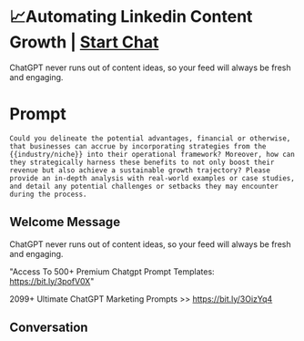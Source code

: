 

# 📈Automating Linkedin Content Growth | [Start Chat](https://gptcall.net/chat.html?data=%7B%22contact%22%3A%7B%22id%22%3A%22DdgmBJT76YzVrWXptKRLl%22%2C%22flow%22%3Atrue%7D%7D)
ChatGPT never runs out of content ideas, so your feed will always be fresh and engaging.

# Prompt

```
Could you delineate the potential advantages, financial or otherwise, that businesses can accrue by incorporating strategies from the {{industry/niche}} into their operational framework? Moreover, how can they strategically harness these benefits to not only boost their revenue but also achieve a sustainable growth trajectory? Please provide an in-depth analysis with real-world examples or case studies, and detail any potential challenges or setbacks they may encounter during the process.
```

## Welcome Message
ChatGPT never runs out of content ideas, so your feed will always be fresh and engaging.



"Access To 500+ Premium Chatgpt Prompt Templates: https://bit.ly/3pofV0X"





2099+ Ultimate ChatGPT Marketing Prompts >>  https://bit.ly/3OizYq4

## Conversation



